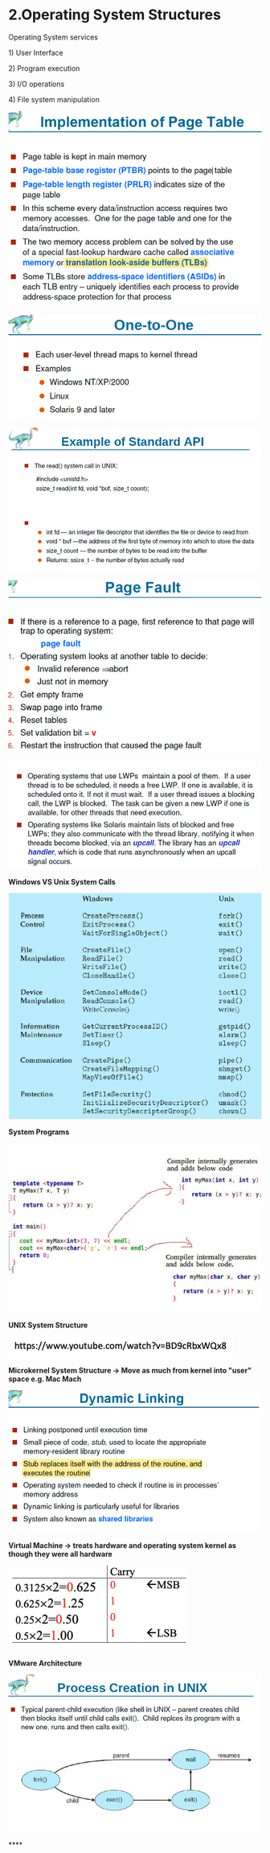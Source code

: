 # 2.Operating System Structures

Operating System services 

1\) User Interface

2\) Program execution

3\) I/O operations

4\) File system manipulation 

![](../.gitbook/assets/image%20%2827%29.png)

![](../.gitbook/assets/image%20%2873%29.png)





![](../.gitbook/assets/image%20%2810%29.png)

![](../.gitbook/assets/image%20%2883%29.png)

![](../.gitbook/assets/image%20%2857%29.png)

**Windows VS Unix System Calls** 

![](../.gitbook/assets/image%20%287%29.png)



**System Programs**

![](../.gitbook/assets/image%20%28146%29.png)

**UNIX System Structure**

![](../.gitbook/assets/image%20%2831%29.png)

**Microkernel System Structure -&gt; Move as much from kernel into "user" space e.g. Mac Mach**

![](../.gitbook/assets/image%20%2832%29.png)

**Virtual Machine -&gt; treats hardware and operating system kernel as though they were all hardware**

![](../.gitbook/assets/image%20%28139%29.png)

**VMware Architecture** 

![](../.gitbook/assets/image%20%2851%29.png)

\*\*\*\*

